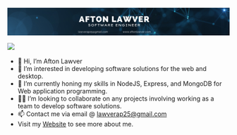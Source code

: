 
![Image not found](afton_github_banner.png)

![](https://komarev.com/ghpvc/?username=AftonLawver&style=flat)

- 👋 Hi, I’m Afton Lawver
- 👀 I’m interested in developing software solutions for the web and desktop.
- 🌱 I’m currently honing my skills in NodeJS, Express, and MongoDB for Web application programming. 
- 🤝🏼 I’m looking to collaborate on any projects involving working as a team to develop software solutions.
- 📫 Contact me via email @ lawverap25@gmail.com
- Visit my [Website](https://afton-website.herokuapp.com/) to see more about me.
